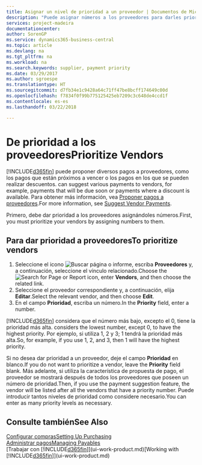 ```yaml
---
title: Asignar un nivel de prioridad a un proveedor | Documentos de Microsoft
description: "Puede asignar números a los proveedores para darles prioridad y facilitar las sugerencias de pago en Business Central."
services: project-madeira
documentationcenter: 
author: SorenGP
ms.service: dynamics365-business-central
ms.topic: article
ms.devlang: na
ms.tgt_pltfrm: na
ms.workload: na
ms.search.keywords: supplier, payment priority
ms.date: 03/29/2017
ms.author: sgroespe
ms.translationtype: HT
ms.sourcegitcommit: d7fb34e1c9428a64c71ff47be8bcff174649c00d
ms.openlocfilehash: f7834f0f99b775125425eb7209c3c648de4ccd1f
ms.contentlocale: es-es
ms.lasthandoff: 03/22/2018

---
```

# <a name="prioritize-vendors"></a><span data-ttu-id="4c653-103">De prioridad a los proveedores</span><span class="sxs-lookup"><span data-stu-id="4c653-103">Prioritize Vendors</span></span>
[!INCLUDE[d365fin](includes/d365fin_md.md)]<span data-ttu-id="4c653-104"> puede proponer diversos pagos a proveedores, como los pagos que están próximos a vencer o los pagos en los que se pueden realizar descuentos.</span><span class="sxs-lookup"><span data-stu-id="4c653-104"> can suggest various payments to vendors, for example, payments that will be due soon or payments where a discount is available.</span></span> <span data-ttu-id="4c653-105">Para obtener más información, vea [Proponer pagos a proveedores](payables-how-suggest-vendor-payments.md).</span><span class="sxs-lookup"><span data-stu-id="4c653-105">For more information, see [Suggest Vendor Payments](payables-how-suggest-vendor-payments.md).</span></span>

<span data-ttu-id="4c653-106">Primero, debe dar prioridad a los proveedores asignándoles números.</span><span class="sxs-lookup"><span data-stu-id="4c653-106">First, you must prioritize your vendors by assigning numbers to them.</span></span>

## <a name="to-prioritize-vendors"></a><span data-ttu-id="4c653-107">Para dar prioridad a proveedores</span><span class="sxs-lookup"><span data-stu-id="4c653-107">To prioritize vendors</span></span>
1. <span data-ttu-id="4c653-108">Seleccione el icono ![Buscar página o informe](media/ui-search/search_small.png "icono Buscar página o informe"), escriba **Proveedores** y, a continuación, seleccione el vínculo relacionado.</span><span class="sxs-lookup"><span data-stu-id="4c653-108">Choose the ![Search for Page or Report](media/ui-search/search_small.png "Search for Page or Report icon") icon, enter **Vendors**, and then choose the related link.</span></span>
2. <span data-ttu-id="4c653-109">Seleccione el proveedor correspondiente y, a continuación, elija **Editar**.</span><span class="sxs-lookup"><span data-stu-id="4c653-109">Select the relevant vendor, and then choose **Edit**.</span></span>
3. <span data-ttu-id="4c653-110">En el campo **Prioridad**, escriba un número.</span><span class="sxs-lookup"><span data-stu-id="4c653-110">In the **Priority** field, enter a number.</span></span>

[!INCLUDE[d365fin](includes/d365fin_md.md)]<span data-ttu-id="4c653-111"> considera que el número más bajo, excepto el 0, tiene la prioridad más alta.</span><span class="sxs-lookup"><span data-stu-id="4c653-111"> considers the lowest number, except 0, to have the highest priority.</span></span> <span data-ttu-id="4c653-112">Por ejemplo, si utiliza 1, 2 y 3; 1 tendrá la prioridad más alta.</span><span class="sxs-lookup"><span data-stu-id="4c653-112">So, for example, if you use 1, 2, and 3, then 1 will have the highest priority.</span></span>

<span data-ttu-id="4c653-113">Si no desea dar prioridad a un proveedor, deje el campo **Prioridad** en blanco.</span><span class="sxs-lookup"><span data-stu-id="4c653-113">If you do not want to prioritize a vendor, leave the **Priority** field blank.</span></span> <span data-ttu-id="4c653-114">Más adelante, si utiliza la característica de propuesta de pago, el proveedor se mostrará después de todos los proveedores que poseen un número de prioridad.</span><span class="sxs-lookup"><span data-stu-id="4c653-114">Then, if you use the payment suggestion feature, the vendor will be listed after all the vendors that have a priority number.</span></span> <span data-ttu-id="4c653-115">Puede introducir tantos niveles de prioridad como considere necesario.</span><span class="sxs-lookup"><span data-stu-id="4c653-115">You can enter as many priority levels as necessary.</span></span>

## <a name="see-also"></a><span data-ttu-id="4c653-116">Consulte también</span><span class="sxs-lookup"><span data-stu-id="4c653-116">See Also</span></span>
[<span data-ttu-id="4c653-117">Configurar compras</span><span class="sxs-lookup"><span data-stu-id="4c653-117">Setting Up Purchasing</span></span>](purchasing-setup-purchasing.md)  
[<span data-ttu-id="4c653-118">Administrar pagos</span><span class="sxs-lookup"><span data-stu-id="4c653-118">Managing Payables</span></span>](payables-manage-payables.md)  
<span data-ttu-id="4c653-119">[Trabajar con [!INCLUDE[d365fin](includes/d365fin_md.md)]](ui-work-product.md)</span><span class="sxs-lookup"><span data-stu-id="4c653-119">[Working with [!INCLUDE[d365fin](includes/d365fin_md.md)]](ui-work-product.md)</span></span>

